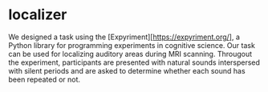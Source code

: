 # localizer
We designed a task using the [Expyriment][https://expyriment.org/], a Python library for programming experiments in cognitive science. Our task can be used for localizing auditory areas during MRI scanning. Througout the experiment, participants are presented with natural sounds interspersed with silent periods and are asked to determine whether each sound has been repeated or not.
